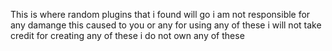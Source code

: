 This is where random plugins that i found will go
i am not responsible for any damange this caused to you or any for using any of these
i will not take credit for creating any of these
i do not own any of these
